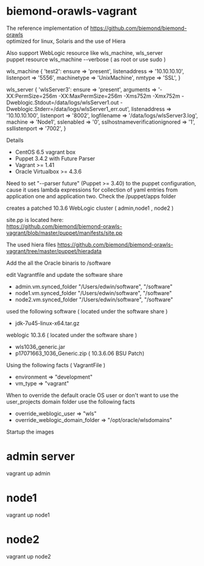 biemond-orawls-vagrant
=======================

The reference implementation of https://github.com/biemond/biemond-orawls  
optimized for linux, Solaris and the use of Hiera

Also support WebLogic resource like wls_machine, wls_server  
puppet resource wls_machine --verbose  ( as root or use sudo )


wls_machine { 'test2':
  ensure        => 'present',
  listenaddress => '10.10.10.10',
  listenport    => '5556',
  machinetype   => 'UnixMachine',
  nmtype        => 'SSL',
}


wls_server { 'wlsServer3':
  ensure                         => 'present',
  arguments                      => '-XX:PermSize=256m -XX:MaxPermSize=256m -Xms752m -Xmx752m -Dweblogic.Stdout=/data/logs/wlsServer1.out -Dweblogic.Stderr=/data/logs/wlsServer1_err.out',
  listenaddress                  => '10.10.10.100',
  listenport                     => '8002',
  logfilename                    => '/data/logs/wlsServer3.log',
  machine                        => 'Node1',
  sslenabled                     => '0',
  sslhostnameverificationignored => '1',
  ssllistenport                  => '7002',
}


Details
- CentOS 6.5 vagrant box
- Puppet 3.4.2 with Future Parser
- Vagrant >= 1.41
- Oracle Virtualbox >= 4.3.6 

 Need to set "--parser future" (Puppet >= 3.40) to the puppet configuration, cause it uses lambda expressions for collection of yaml entries from application one and application two. Check the /puppet/apps folder


creates a patched 10.3.6 WebLogic cluster ( admin,node1 , node2 )

site.pp is located here:  
https://github.com/biemond/biemond-orawls-vagrant/blob/master/puppet/manifests/site.pp  

The used hiera files https://github.com/biemond/biemond-orawls-vagrant/tree/master/puppet/hieradata

Add the all the Oracle binaris to /software

edit Vagrantfile and update the software share
- admin.vm.synced_folder "/Users/edwin/software", "/software"
- node1.vm.synced_folder "/Users/edwin/software", "/software"
- node2.vm.synced_folder "/Users/edwin/software", "/software"


used the following software ( located under the software share )
- jdk-7u45-linux-x64.tar.gz

weblogic 10.3.6  ( located under the software share )
- wls1036_generic.jar
- p17071663_1036_Generic.zip ( 10.3.6.06 BSU Patch)


Using the following facts ( VagrantFile )

- environment => "development"
- vm_type     => "vagrant"

When to override the default oracle OS user or don't want to use the user_projects domain folder use the following facts
- override_weblogic_user          => "wls"
- override_weblogic_domain_folder => "/opt/oracle/wlsdomains"


Startup the images

# admin server  
vagrant up admin

# node1  
vagrant up node1

# node2  
vagrant up node2



